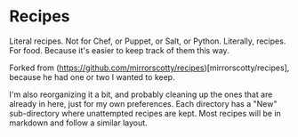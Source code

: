 Recipes
=======
Literal recipes. Not for Chef, or Puppet, or Salt, or Python. Literally, recipes. For food. Because it's easier to keep track of them this way.

Forked from (https://github.com/mirrorscotty/recipes)[mirrorscotty/recipes], because he had one or two I wanted to keep.

I'm also reorganizing it a bit, and probably cleaning up the ones that are already in here, just for my own preferences. Each directory has a "New" sub-directory where unattempted recipes are kept. Most recipes will be in markdown and follow a similar layout.
